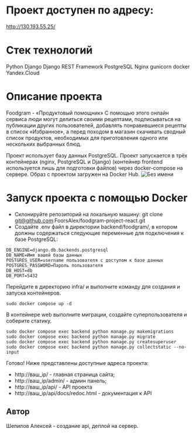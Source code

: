 # Проект доступен по адресу:
http://130.193.55.25/
# Стек технологий
Python Django Django REST Framework PostgreSQL Nginx gunicorn docker  Yandex.Cloud

# Описание проекта
Foodgram - «Продуктовый помощник»
С помощью этого онлайн сервиса люди могут делиться своими рецептами, подписываться на публикации других пользователей, добавлять понравившиеся рецепты в список «Избранное», а перед походом в магазин скачивать сводный список продуктов, необходимых для приготовления одного или нескольких выбранных блюд.

Проект использует базу данных PostgreSQL. Проект запускается в трёх контейнерах (nginx, PostgreSQL и Django) (контейнер frontend используется лишь для подготовки файлов) через docker-compose на сервере. Образ с проектом загружен на Docker Hub.
![Без имени](https://user-images.githubusercontent.com/90108557/194410037-0ef30111-9c58-42d4-9b40-7dcf58f42980.png)
# Запуск проекта с помощью Docker
- Склонируйте репозиторий на локальную машину:
git clone git@github.com:FoorsAlex/foodgram-project-react.git
- Создайте .env файл в директории backend/foodgram/, в котором должны содержаться следующие переменные для подключения к базе PostgreSQL:

```
DB_ENGINE=django.db.backends.postgresql
DB_NAME=Имя вашей базы данных
POSTGRES_USER=username пользователя с доступом к базе данных
POSTGRES_PASSWORD=Пароль пользователя
DB_HOST=db
DB_PORT=5432
```
Перейдите в директорию infra/ и выполните команду для создания и запуска контейнеров.
```
sudo docker compose up -d 
```
В контейнере web выполните миграции, создайте суперпользователя и соберите статику.
```
sudo docker compose exec backend python manage.py makemigrations
sudo docker compose exec backend python manage.py migrate
sudo docker compose exec backend python manage.py createsuperuser
sudo docker compose exec backend python manage.py collectstatic --no-input 
```
Готово! Ниже представлены доступные адреса проекта:

- http://ваш_ip/ - главная страница сайта;
- http://ваш_ip/admin/ - админ панель;
- http://ваш_ip/api/ - API проекта
- http://ваш_ip/api/docs/redoc.html - документация к API

## Автор
Шепилов Алексей - создание api, деплой на сервер.
